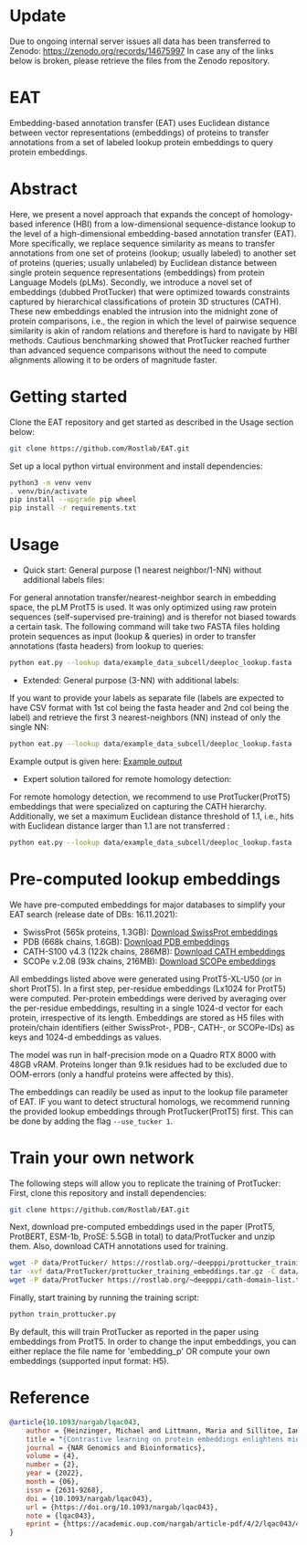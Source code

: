 # Update
Due to ongoing internal server issues all data has been transferred to Zenodo: https://zenodo.org/records/14675997
In case any of the links below is broken, please retrieve the files from the Zenodo repository.

# EAT

Embedding-based annotation transfer (EAT) uses Euclidean distance between vector representations (embeddings) of proteins to transfer annotations from a set of labeled lookup protein embeddings to query protein embeddings.

# Abstract

Here, we present a novel approach that expands the concept of homology-based inference (HBI) from a low-dimensional sequence-distance lookup to the level of a high-dimensional embedding-based annotation transfer (EAT). More specifically, we replace sequence similarity as means to transfer annotations from one set of proteins (lookup; usually labeled) to another set of proteins (queries; usually unlabeled) by Euclidean distance between single protein sequence representations (embeddings) from protein Language Models (pLMs). Secondly, we introduce a novel set of embeddings (dubbed ProtTucker) that were optimized towards constraints captured by hierarchical classifications of protein 3D structures (CATH). These new embeddings enabled the intrusion into the midnight zone of protein comparisons, i.e., the region in which the level of pairwise sequence similarity is akin of random relations and therefore is hard to navigate by HBI methods. Cautious benchmarking showed that ProtTucker reached further than advanced sequence comparisons without the need to compute alignments allowing it to be orders of magnitude faster.

# Getting started

Clone the EAT repository and get started as described in the Usage section below:

```sh
git clone https://github.com/Rostlab/EAT.git
```

Set up a local python virtual environment and install dependencies:

```sh
python3 -m venv venv
. venv/bin/activate
pip install --upgrade pip wheel
pip install -r requirements.txt
```

# Usage

- Quick start: General purpose (1 nearest neighbor/1-NN) without additional labels files:

For general annotation transfer/nearest-neighbor search in embedding space, the pLM ProtT5 is used. It was only optimized using raw protein sequences (self-supervised pre-training) and is therefor not biased towards a certain task. The following command will take two FASTA files holding protein sequences as input (lookup & queries) in order to transfer annotations (fasta headers) from lookup to queries:

```sh
python eat.py --lookup data/example_data_subcell/deeploc_lookup.fasta --queries data/example_data_subcell/la_query_setHARD.fasta --output eat_results/
```

- Extended: General purpose (3-NN) with additional labels:

If you want to provide your labels as separate file (labels are expected to have CSV format with 1st col being the fasta header and 2nd col being the label) and retrieve the first 3 nearest-neighbors (NN) instead of only the single NN:

```sh
python eat.py --lookup data/example_data_subcell/deeploc_lookup.fasta --queries data/example_data_subcell/la_query_setHARD.fasta --output eat_results/ --lookupLabels data/example_data_subcell/deeploc_lookup_labels.txt --queryLabels data/example_data_subcell/la_query_setHARD_labels.txt --num_NN 3
```

Example output is given here: [Example output](https://github.com/Rostlab/EAT/blob/main/data/example_data_subcell/example_output_protT5_NN3.txt)

- Expert solution tailored for remote homology detection:

For remote homology detection, we recommend to use ProtTucker(ProtT5) embeddings that were specialized on capturing the CATH hierarchy. Additionally, we set a maximum Euclidean distance threshold of 1.1, i.e., hits with Euclidean distance larger than 1.1 are not transferred :

```sh
python eat.py --lookup data/example_data_subcell/deeploc_lookup.fasta --queries data/example_data_subcell/la_query_setHARD.fasta --output eat_results/ --use_tucker 1 --threshold 1.1
```

# Pre-computed lookup embeddings

We have pre-computed embeddings for major databases to simplify your EAT search (release date of DBs: 16.11.2021):

- SwissProt (565k proteins, 1.3GB): [Download SwissProt embeddings](https://rostlab.org/~deepppi/eat_dbs/sprot_161121.h5)
- PDB (668k chains, 1.6GB): [Download PDB embeddings](https://rostlab.org/~deepppi/eat_dbs/pdb_seqres_161121.h5)
- CATH-S100 v4.3 (122k chains, 286MB): [Download CATH embeddings](https://rostlab.org/~deepppi/eat_dbs/cath_v430_dom_seqs_S100_161121.h5)
- SCOPe v.2.08 (93k chains, 216MB): [Download SCOPe embeddings](https://rostlab.org/~deepppi/eat_dbs/scope_2.08_S100.h5)

All embeddings listed above were generated using ProtT5-XL-U50 (or in short ProtT5).
In a first step, per-residue embeddings (Lx1024 for ProtT5) were computed.
Per-protein embeddings were derived by averaging over the per-residue embeddings, resulting in a single 1024-d vector for each protein, irrespective of its length.
Embeddings are stored as H5 files with protein/chain identifiers (either SwissProt-, PDB-, CATH-, or SCOPe-IDs) as keys and 1024-d embeddings as values.

The model was run in half-precision mode on a Quadro RTX 8000 with 48GB vRAM.
Proteins longer than 9.1k residues had to be excluded due to OOM-errors (only a handful proteins were affected by this).

The embeddings can readily be used as input to the lookup file parameter of EAT.
IF you want to detect structural homologs, we recommend running the provided lookup embeddings through ProtTucker(ProtT5) first. This can be done by adding the flag `--use_tucker 1`.

# Train your own network

The following steps will allow you to replicate the training of ProtTucker:
First, clone this repository and install dependencies:

```sh
git clone https://github.com/Rostlab/EAT.git
```

Next, download pre-computed embeddings used in the paper (ProtT5, ProtBERT, ESM-1b, ProSE: 5.5GB in total) to data/ProtTucker and unzip them. Also, download CATH annotations used for training.

```sh
wget -P data/ProtTucker/ https://rostlab.org/~deepppi/prottucker_training_embeddings.tar.gz
tar -xvf data/ProtTucker/prottucker_training_embeddings.tar.gz -C data/ProtTucker/ --strip-components 1
wget -P data/ProtTucker https://rostlab.org/~deepppi/cath-domain-list.txt
```

Finally, start training by running the training script:

```sh
python train_prottucker.py
```

By default, this will train ProtTucker as reported in the paper using embeddings from ProtT5.
In order to change the input embeddings, you can either replace the file name for 'embedding_p' OR compute your own embeddings (supported input format: H5).

# Reference

```Bibtex
@article{10.1093/nargab/lqac043,
    author = {Heinzinger, Michael and Littmann, Maria and Sillitoe, Ian and Bordin, Nicola and Orengo, Christine and Rost, Burkhard},
    title = "{Contrastive learning on protein embeddings enlightens midnight zone}",
    journal = {NAR Genomics and Bioinformatics},
    volume = {4},
    number = {2},
    year = {2022},
    month = {06},
    issn = {2631-9268},
    doi = {10.1093/nargab/lqac043},
    url = {https://doi.org/10.1093/nargab/lqac043},
    note = {lqac043},
    eprint = {https://academic.oup.com/nargab/article-pdf/4/2/lqac043/44245898/lqac043.pdf},
}
```

